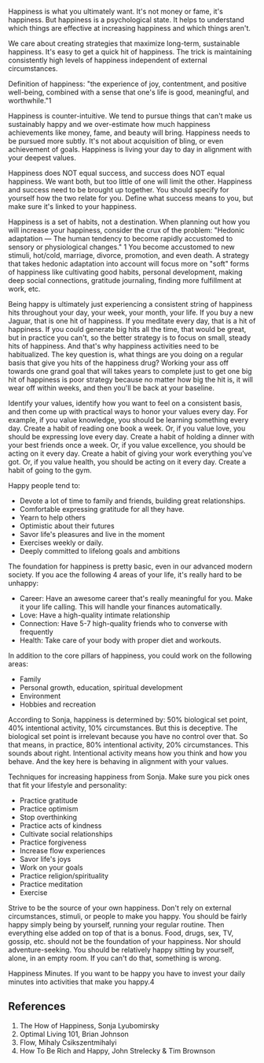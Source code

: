 Happiness is what you ultimately want. It's not money or fame, it's happiness. But happiness is a psychological state. It helps to understand which things are effective at increasing happiness and which things aren't.

We care about creating strategies that maximize long-term, sustainable happiness. It's easy to get a quick hit of happiness. The trick is maintaining consistently high levels of happiness independent of external circumstances.

Definition of happiness: "the experience of joy, contentment, and positive well-being, combined with a sense that one's life is good, meaningful, and worthwhile."1

Happiness is counter-intuitive. We tend to pursue things that can't make us sustainably happy and we over-estimate how much happiness achievements like money, fame, and beauty will bring. Happiness needs to be pursued more subtly. It's not about acquisition of bling, or even achievement of goals. Happiness is living your day to day in alignment with your deepest values.

Happiness does NOT equal success, and success does NOT equal happiness. We want both, but too little of one will limit the other. Happiness and success need to be brought up together. You should specify for yourself how the two relate for you. Define what success means to you, but make sure it's linked to your happiness.

Happiness is a set of habits, not a destination. When planning out how you will increase your happiness, consider the crux of the problem: "Hedonic adaptation — The human tendency to become rapidly accustomed to sensory or physiological changes." 1 You become accustomed to new stimuli, hot/cold, marriage, divorce, promotion, and even death. A strategy that takes hedonic adaptation into account will focus more on "soft" forms of happiness like cultivating good habits, personal development, making deep social connections, gratitude journaling, finding more fulfillment at work, etc.

Being happy is ultimately just experiencing a consistent string of happiness hits throughout your day, your week, your month, your life. If you buy a new Jaguar, that is one hit of happiness. If you meditate every day, that is a hit of happiness. If you could generate big hits all the time, that would be great, but in practice you can't, so the better strategy is to focus on small, steady hits of happiness. And that's why happiness activities need to be habitualized. The key question is, what things are you doing on a regular basis that give you hits of the happiness drug? Working your ass off towards one grand goal that will takes years to complete just to get one big hit of happiness is poor strategy because no matter how big the hit is, it will wear off within weeks, and then you'll be back at your baseline.

Identify your values, identify how you want to feel on a consistent basis, and then come up with practical ways to honor your values every day. For example, if you value knowledge, you should be learning something every day. Create a habit of reading one book a week. Or, if you value love, you should be expressing love every day. Create a habit of holding a dinner with your best friends once a week. Or, if you value excellence, you should be acting on it every day. Create a habit of giving your work everything you've got. Or, if you value health, you should be acting on it every day. Create a habit of going to the gym.

Happy people tend to:

- Devote a lot of time to family and friends, building great relationships.
- Comfortable expressing gratitude for all they have.
- Yearn to help others
- Optimistic about their futures
- Savor life's pleasures and live in the moment
- Exercises weekly or daily.
- Deeply committed to lifelong goals and ambitions

The foundation for happiness is pretty basic, even in our advanced modern society. If you ace the following 4 areas of your life, it's really hard to be unhappy:

- Career: Have an awesome career that's really meaningful for you. Make it your life calling. This will handle your finances automatically.
- Love: Have a high-quality intimate relationship
- Connection: Have 5-7 high-quality friends who to converse with frequently
- Health: Take care of your body with proper diet and workouts.

In addition to the core pillars of happiness, you could work on the following areas:

- Family
- Personal growth, education, spiritual development
- Environment
- Hobbies and recreation

According to Sonja, happiness is determined by: 50% biological set point, 40% intentional activity, 10% circumstances. But this is deceptive. The biological set point is irrelevant because you have no control over that. So that means, in practice, 80% intentional activity, 20% circumstances. This sounds about right. Intentional activity means how you think and how you behave. And the key here is behaving in alignment with your values.

Techniques for increasing happiness from Sonja. Make sure you pick ones that fit your lifestyle and personality:

- Practice gratitude
- Practice optimism
- Stop overthinking
- Practice acts of kindness
- Cultivate social relationships
- Practice forgiveness
- Increase flow experiences
- Savor life's joys
- Work on your goals
- Practice religion/spirituality
- Practice meditation
- Exercise

Strive to be the source of your own happiness. Don't rely on external circumstances, stimuli, or people to make you happy. You should be fairly happy simply being by yourself, running your regular routine. Then everything else added on top of that is a bonus. Food, drugs, sex, TV, gossip, etc. should not be the foundation of your happiness. Nor should adventure-seeking. You should be relatively happy sitting by yourself, alone, in an empty room. If you can't do that, something is wrong.

Happiness Minutes. If you want to be happy you have to invest your daily minutes into activities that make you happy.4

## References

1. The How of Happiness, Sonja Lyubomirsky
2. Optimal Living 101, Brian Johnson
3. Flow, Mihaly Csikszentmihalyi
4. How To Be Rich and Happy, John Strelecky & Tim Brownson